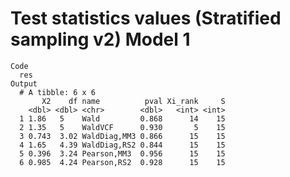 # Test statistics values (Stratified sampling v2) Model 1

    Code
      res
    Output
      # A tibble: 6 x 6
           X2    df name          pval Xi_rank     S
        <dbl> <dbl> <chr>        <dbl>   <int> <int>
      1 1.86   5    Wald         0.868      14    15
      2 1.35   5    WaldVCF      0.930       5    15
      3 0.743  3.02 WaldDiag,MM3 0.866      15    15
      4 1.65   4.39 WaldDiag,RS2 0.844      15    15
      5 0.396  3.24 Pearson,MM3  0.956      15    15
      6 0.985  4.24 Pearson,RS2  0.928      15    15

